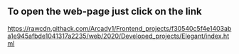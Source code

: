 ## To open the web-page just click on the link
https://rawcdn.githack.com/Arcady1/Frontend_projects/f30540c5f4e1403aba1e945afbde1041317a2235/web/2020/Developed_projects/Elegant/index.html
